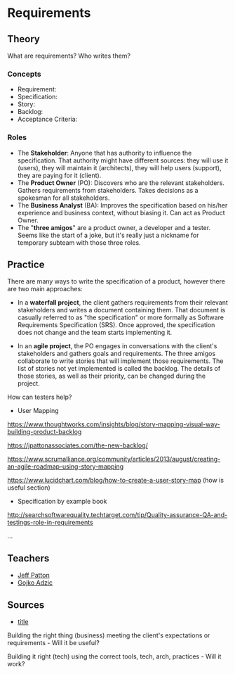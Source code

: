 # Requirements

## Theory

What are requirements? Who writes them?

### Concepts

- Requirement:
- Specification:
- Story:
- Backlog:
- Acceptance Criteria:

### Roles

- The **Stakeholder**: Anyone that has authority to influence the specification. That authority might have different sources: they will use it (users), they will maintain it (architects), they will help users (support), they are paying for it (client).
- The **Product Owner** (PO): Discovers who are the relevant stakeholders. Gathers requirements from stakeholders. Takes decisions as a spokesman for all stakeholders.
- The **Business Analyst** (BA): Improves the specification based on his/her experience and business context, without biasing it. Can act as Product Owner.
- The "**three amigos**" are a product owner, a developer and a tester. Seems like the start of a joke, but it's really just a nickname for temporary subteam with those three roles.


## Practice

There are many ways to write the specification of a product, however there are two main approaches:

- In a **waterfall project**, the client gathers requirements from their relevant stakeholders and writes a document containing them. That document is casually referred to as "the specification" or more formally as Software Requirements Specification (SRS). Once approved, the specification does not change and the team starts implementing it.


- In an **agile project**, the PO engages in conversations with the client's stakeholders and gathers goals and requirements. The three amigos collaborate to write stories that will implement those requirements. The list of stories not yet implemented is called the backlog. The details of those stories, as well as their priority, can be changed during the project.

How can testers help?

- User Mapping

https://www.thoughtworks.com/insights/blog/story-mapping-visual-way-building-product-backlog

https://jpattonassociates.com/the-new-backlog/

https://www.scrumalliance.org/community/articles/2013/august/creating-an-agile-roadmap-using-story-mapping

https://www.lucidchart.com/blog/how-to-create-a-user-story-map (how is useful section)

- Specification by example book

http://searchsoftwarequality.techtarget.com/tip/Quality-assurance-QA-and-testings-role-in-requirements

...

## Teachers

- [Jeff Patton](https://jpattonassociates.com/blog/)
- [Gojko Adzic](https://gojko.net/books/)

## Sources

- [title](#link)






Building the right thing (business) meeting the client's expectations or requirements - Will it be useful?

Building it right (tech) using the correct tools, tech, arch, practices - Will it work?

